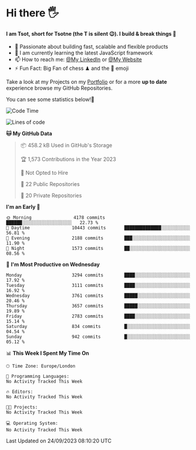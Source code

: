 # Hi there :raised_hand_with_fingers_splayed:
#### I am Tsot, short for Tsotne (the T is silent :wink:). I build & break things :space_invader:
- :telescope: Passionate about building fast, scalable and flexible products
- :seedling: I am currently learning the latest JavaScript framework 
- :mailbox: How to reach me: [@My LinkedIn](https://www.linkedin.com/in/tsotne-gvadzabia/) or [@My Website](https://tsotne.co.uk/contact)
- :zap: Fun Fact: Big Fan of chess ♟ and the 👾 emoji

Take a look at my Projects on my [Portfolio](https://tsotne.co.uk/) or for a more **up to date** experience browse my GitHub Repositories.

You can see some statistics below!:space_invader:
<!--START_SECTION:waka-->
![Code Time](http://img.shields.io/badge/Code%20Time-761%20hrs%202%20mins-blue)

![Lines of code](https://img.shields.io/badge/From%20Hello%20World%20I%27ve%20Written-7.8%20million%20lines%20of%20code-blue)

**🐱 My GitHub Data** 

> 📦 458.2 kB Used in GitHub's Storage 
 > 
> 🏆 1,573 Contributions in the Year 2023
 > 
> 🚫 Not Opted to Hire
 > 
> 📜 22 Public Repositories 
 > 
> 🔑 20 Private Repositories 
 > 
**I'm an Early 🐤** 

```text
🌞 Morning                4178 commits        ██████░░░░░░░░░░░░░░░░░░░   22.73 % 
🌆 Daytime                10443 commits       ██████████████░░░░░░░░░░░   56.81 % 
🌃 Evening                2188 commits        ███░░░░░░░░░░░░░░░░░░░░░░   11.90 % 
🌙 Night                  1573 commits        ██░░░░░░░░░░░░░░░░░░░░░░░   08.56 % 
```
📅 **I'm Most Productive on Wednesday** 

```text
Monday                   3294 commits        ████░░░░░░░░░░░░░░░░░░░░░   17.92 % 
Tuesday                  3111 commits        ████░░░░░░░░░░░░░░░░░░░░░   16.92 % 
Wednesday                3761 commits        █████░░░░░░░░░░░░░░░░░░░░   20.46 % 
Thursday                 3657 commits        █████░░░░░░░░░░░░░░░░░░░░   19.89 % 
Friday                   2783 commits        ████░░░░░░░░░░░░░░░░░░░░░   15.14 % 
Saturday                 834 commits         █░░░░░░░░░░░░░░░░░░░░░░░░   04.54 % 
Sunday                   942 commits         █░░░░░░░░░░░░░░░░░░░░░░░░   05.12 % 
```


📊 **This Week I Spent My Time On** 

```text
🕑︎ Time Zone: Europe/London

💬 Programming Languages: 
No Activity Tracked This Week

🔥 Editors: 
No Activity Tracked This Week

🐱‍💻 Projects: 
No Activity Tracked This Week

💻 Operating System: 
No Activity Tracked This Week
```


 Last Updated on 24/09/2023 08:10:20 UTC
<!--END_SECTION:waka-->
